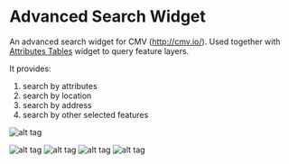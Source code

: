 # Advanced Search Widget
An advanced search widget for CMV (http://cmv.io/). Used together with [Attributes Tables](https://github.com/tmcgee/cmv-widgets#attributes-tables) widget to query feature layers.

It provides:
1. search by attributes
2. search by location
3. search by address
4. search by other selected features

![alt tag](https://github.com/vojvod/CMV_AdvancedSearch_Widget/blob/master/img1.png)



![alt tag](https://github.com/vojvod/CMV_AdvancedSearch_Widget/blob/master/img2.png)    ![alt tag](https://github.com/vojvod/CMV_AdvancedSearch_Widget/blob/master/img3.png)    ![alt tag](https://github.com/vojvod/CMV_AdvancedSearch_Widget/blob/master/img4.png)    ![alt tag](https://github.com/vojvod/CMV_AdvancedSearch_Widget/blob/master/img5.png)
